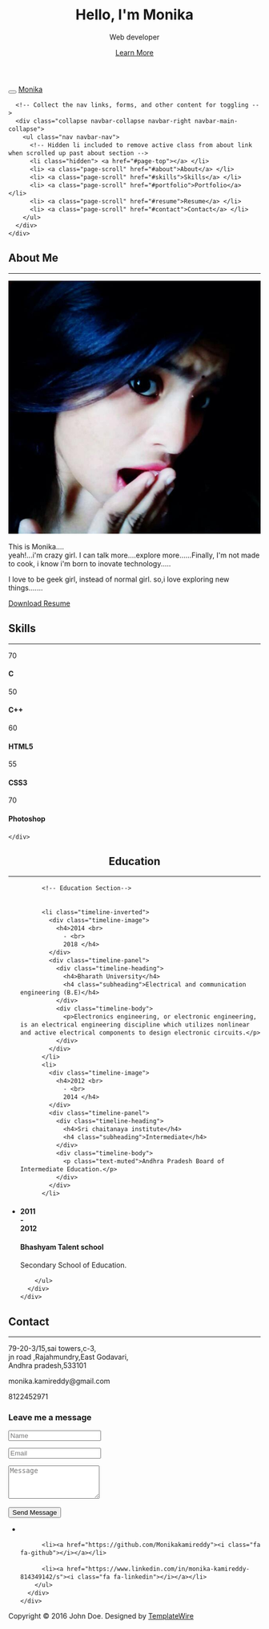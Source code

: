 <!DOCTYPE html>
<html lang="en">
<head>
<meta charset="utf-8">
<meta name="viewport" content="width=device-width, initial-scale=1">
<title>Monika - web designing</title>
<meta name="description" content="">
<meta name="author" content="">

<!-- Favicons
    ================================================== -->
<link rel="shortcut icon" href="img/favicon.ico" type="image/x-icon">
<link rel="apple-touch-icon" href="img/apple-touch-icon.png">
<link rel="apple-touch-icon" sizes="72x72" href="img/apple-touch-icon-72x72.png">
<link rel="apple-touch-icon" sizes="114x114" href="img/apple-touch-icon-114x114.png">

<!-- Bootstrap -->
<link rel="stylesheet" type="text/css"  href="css/bootstrap.css">
<link rel="stylesheet" type="text/css" href="fonts/font-awesome/css/font-awesome.css">

<!-- Stylesheet
    ================================================== -->
<link rel="stylesheet" type="text/css"  href="css/style.css">
<link rel="stylesheet" type="text/css" href="css/prettyPhoto.css">
<link href='http://fonts.googleapis.com/css?family=Lato:400,700,900,300' rel='stylesheet' type='text/css'>
<link href='http://fonts.googleapis.com/css?family=Open+Sans:400,700,800,600,300' rel='stylesheet' type='text/css'>
<script type="text/javascript" src="js/modernizr.custom.js"></script>

<!-- HTML5 shim and Respond.js for IE8 support of HTML5 elements and media queries -->
<!-- WARNING: Respond.js doesn't work if you view the page via file:// -->
<!--[if lt IE 9]>
      <script src="https://oss.maxcdn.com/html5shiv/3.7.2/html5shiv.min.js"></script>
      <script src="https://oss.maxcdn.com/respond/1.4.2/respond.min.js"></script>
    <![endif]-->
</head>
<body id="page-top" data-spy="scroll" data-target=".navbar-fixed-top">

<!-- Header -->
<header id="header">
  <div class="intro">
    <div class="container">
      <div class="row">
        <div class="intro-text">
          <h1>Hello, I'm <span class="name">Monika</span></h1>
          <p>Web developer</p>
          <a href="#about" class="btn btn-default btn-lg page-scroll">Learn More</a> </div>
      </div>
    </div>
  </div>
</header>
<!-- Navigation -->
<div id="nav">
  <nav class="navbar navbar-custom">
    <div class="container">
      <div class="navbar-header">
        <button type="button" class="navbar-toggle" data-toggle="collapse" data-target=".navbar-main-collapse"> <i class="fa fa-bars"></i> </button>
        <a class="navbar-brand page-scroll" href="#page-top">Monika</a> </div>
      
      <!-- Collect the nav links, forms, and other content for toggling -->
      <div class="collapse navbar-collapse navbar-right navbar-main-collapse">
        <ul class="nav navbar-nav">
          <!-- Hidden li included to remove active class from about link when scrolled up past about section -->
          <li class="hidden"> <a href="#page-top"></a> </li>
          <li> <a class="page-scroll" href="#about">About</a> </li>
          <li> <a class="page-scroll" href="#skills">Skills</a> </li>
          <li> <a class="page-scroll" href="#portfolio">Portfolio</a> </li>
          <li> <a class="page-scroll" href="#resume">Resume</a> </li>
          <li> <a class="page-scroll" href="#contact">Contact</a> </li>
        </ul>
      </div>
    </div>
  </nav>
</div>
<!-- About Section -->
<div id="about">
  <div class="container">
    <div class="section-title text-center center">
      <h2>About Me</h2>
      <hr>
    </div>
    <div class="row">
      <div class="col-md-12 text-center"><img src="img/about.jpg" class="img-responsive"></div>
      <div class="col-md-8 col-md-offset-2">
        <div class="about-text">
          <p>This is Monika....<br>yeah!...i'm crazy girl. I can talk more....explore more......Finally, I'm not made to cook, i know i'm born to inovate technology.....</p>
          <p>I love to be geek girl, instead of normal girl. so,i love exploring new things.......</p>
          <p class="text-center"><a class="btn btn-primary" href="https://drive.google.com/open?id=0B_X4_b3_CPQ4STM0dVdyQUwxcXM"><i class="fa fa-download"></i> Download Resume</a></p>
        </div>
      </div>
    </div>
  </div>
</div>
<!-- Skills Section -->
<div id="skills" class="text-center">
  <div class="container">
    <div class="section-title center">
      <h2>Skills</h2>
      <hr>
    </div>
    <div class="row">
      <div class="col-md-4 col-sm-6 skill"> <span class="chart" data-percent="70"> <span class="percent">70</span> </span>
        <h4>C</h4>
      </div>
      <div class="col-md-4 col-sm-6 skill"> <span class="chart" data-percent="50"> <span class="percent">50</span> </span>
        <h4>C++</h4>
      </div>
      <div class="col-md-4 col-sm-6 skill"> <span class="chart" data-percent="60"> <span class="percent">60</span> </span>
        <h4>HTML5</h4>
      </div>
      <div class="col-md-4 col-sm-6 skill"> <span class="chart" data-percent="55"> <span class="percent">55</span> </span>
        <h4>CSS3</h4>
      </div>
      <div class="col-md-4 col-sm-6 skill"> <span class="chart" data-percent="70"> <span class="percent">70</span> </span>
        <h4>Photoshop</h4>
      </div>
     
    </div>
  </div>
</div>
  <div class="container">
    <div class="section-title center">
      <center><h2>Education</h2></center>
      <hr>
    </div>
    <div class="row">
      <div class="col-lg-12">
        <ul class="timeline">
          
          <!-- Education Section-->
          
          
          <li class="timeline-inverted">
            <div class="timeline-image">
              <h4>2014 <br>
                - <br>
                2018 </h4>
            </div>
            <div class="timeline-panel">
              <div class="timeline-heading">
                <h4>Bharath University</h4>
                <h4 class="subheading">Electrical and communication engineering (B.E)</h4>
              </div>
              <div class="timeline-body">
                <p>Electronics engineering, or electronic engineering, is an electrical engineering discipline which utilizes nonlinear and active electrical components to design electronic circuits.</p>
              </div>
            </div>
          </li>
          <li>
            <div class="timeline-image">
              <h4>2012 <br>
                - <br>
                2014 </h4>
            </div>
            <div class="timeline-panel">
              <div class="timeline-heading">
                <h4>Sri chaitanaya institute</h4>
                <h4 class="subheading">Intermediate</h4>
              </div>
              <div class="timeline-body">
                <p class="text-muted">Andhra Pradesh Board of Intermediate Education.</p>
              </div>
            </div>
          </li>
 <li class="timeline-inverted">
            <div class="timeline-image">
              <h4>2011 <br>
                - <br>
                2012 </h4>
            </div>
            <div class="timeline-panel">
              <div class="timeline-heading">
                <h4>Bhashyam Talent school</h4>
                <h4 class="subheading"></h4>
              </div>
              <div class="timeline-body">
                <p>Secondary School of Education.</p>
              </div>
            </div>
          </li>

        </ul>
      </div>
    </div>
  </div>
</div>
<!-- Contact Section -->
<div id="contact" class="text-center">
  <div class="container">
    <div class="section-title center">
      <h2>Contact</h2>
      <hr>
    </div>
    <div class="col-md-8 col-md-offset-2">
      <div class="col-md-4"> <i class="fa fa-map-marker fa-2x"></i>
        <p>79-20-3/15,sai towers,c-3,<br>
          jn road ,Rajahmundry,East Godavari,<br>Andhra pradesh,533101</p>
      </div>
      <div class="col-md-4"> <i class="fa fa-envelope-o fa-2x"></i>
        <p>monika.kamireddy@gmail.com</p>
      </div>
      <div class="col-md-4"> <i class="fa fa-phone fa-2x"></i>
        <p>8122452971</p>
      </div>
      <div class="clearfix"></div>
    </div>
    <div class="col-md-8 col-md-offset-2">
      <h3>Leave me a message</h3>
      <form name="sentMessage" id="contactForm" novalidate>
        <div class="row">
          <div class="col-md-6">
            <div class="form-group">
              <input type="text" id="name" class="form-control" placeholder="Name" required="required">
              <p class="help-block text-danger"></p>
            </div>
          </div>
          <div class="col-md-6">
            <div class="form-group">
              <input type="email" id="email" class="form-control" placeholder="Email" required="required">
              <p class="help-block text-danger"></p>
            </div>
          </div>
        </div>
        <div class="form-group">
          <textarea name="message" id="message" class="form-control" rows="4" placeholder="Message" required></textarea>
          <p class="help-block text-danger"></p>
        </div>
        <div id="success"></div>
        <button type="submit" class="btn btn-default">Send Message</button>
      </form>
      <div class="social">
        <ul>
          <li><a href="https://www.facebook.com/profile.php?id=100017746242526"><i class="fa fa-facebook"></i></a></li>
          
          
          <li><a href="https://github.com/Monikakamireddy"><i class="fa fa-github"></i></a></li>
          
          <li><a href="https://www.linkedin.com/in/monika-kamireddy-814349142/s"><i class="fa fa-linkedin"></i></a></li>
        </ul>
      </div>
    </div>
  </div>
</div>
<div id="footer">
  <div class="container text-center">
    <div class="fnav">
      <p>Copyright &copy; 2016 John Doe. Designed by <a href="http://www.templatewire.com" rel="nofollow">TemplateWire</a></p>
    </div>
  </div>
</div>
<script type="text/javascript" src="js/jquery.1.11.1.js"></script> 
<script type="text/javascript" src="js/bootstrap.js"></script> 
<script type="text/javascript" src="js/SmoothScroll.js"></script> 
<script type="text/javascript" src="js/easypiechart.js"></script> 
<script type="text/javascript" src="js/jquery.prettyPhoto.js"></script> 
<script type="text/javascript" src="js/jquery.isotope.js"></script> 
<script type="text/javascript" src="js/jquery.counterup.js"></script> 
<script type="text/javascript" src="js/waypoints.js"></script> 
<script type="text/javascript" src="js/jqBootstrapValidation.js"></script> 
<script type="text/javascript" src="js/contact_me.js"></script> 
<script type="text/javascript" src="js/main.js"></script>
</body>
</html>

